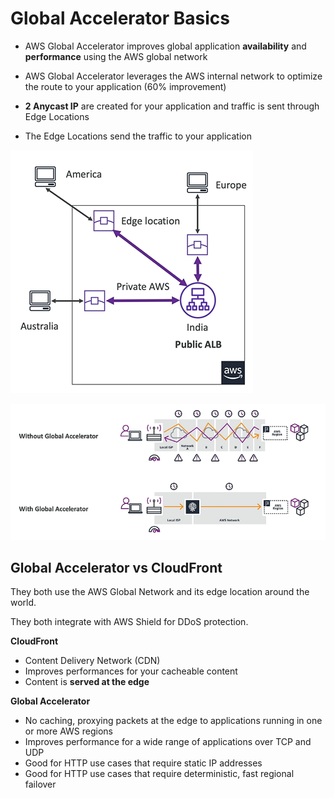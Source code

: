  # Global Accelerator Basics

 - AWS Global Accelerator improves global application **availability** and **performance** using the AWS global network

 - AWS Global Accelerator leverages the AWS internal network to optimize the route to your application (60% improvement)

 - **2 Anycast IP** are created for your application and traffic is sent through Edge Locations

 - The Edge Locations send the traffic to your application

 ![Global Accelerator](../../images/global/global_accelerator_1.png)

 ![Global Accelerator](../../images/global/global_accelerator_2.png)

 ## Global Accelerator vs CloudFront

 They both use the AWS Global Network and its edge location around the world.

 They both integrate with AWS Shield for DDoS protection.

**CloudFront**
- Content Delivery Network (CDN)
- Improves performances for your cacheable content
- Content is **served at the edge**

**Global Accelerator**
- No caching, proxying packets at the edge to applications running in one or more AWS regions
- Improves performance for a wide range of applications over TCP and UDP
- Good for HTTP use cases that require static IP addresses
- Good for HTTP use cases that require deterministic, fast regional failover